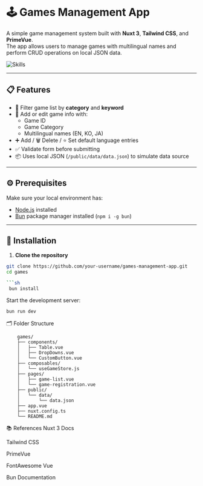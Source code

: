 # 🕹️ Games Management App

A simple game management system built with **Nuxt 3**, **Tailwind CSS**, and **PrimeVue**.  
The app allows users to manage games with multilingual names and perform CRUD operations on local JSON data.

![Skills](https://skillicons.dev/icons?i=nuxtjs,js,ts,tailwind&theme=light)

---

## 📋 Features

- 🔎 Filter game list by **category** and **keyword**
- 📝 Add or edit game info with:
  - Game ID
  - Game Category
  - Multilingual names (EN, KO, JA)
- ➕ Add / 🗑️ Delete / ⭐ Set default language entries
- ✅ Validate form before submitting
- 📦 Uses local JSON (`/public/data/data.json`) to simulate data source

---

## ⚙️ Prerequisites

Make sure your local environment has:
- [Node.js](https://nodejs.org/) installed
- [Bun](https://bun.sh/) package manager installed (`npm i -g bun`)

---

## 🚀 Installation

1. **Clone the repository**
```bash
git clone https://github.com/your-username/games-management-app.git
cd games

```sh
 bun install
```
Start the development server:

```sh
bun run dev
```

🗂 Folder Structure
```
    games/
    ├── components/
    │   ├── Table.vue
    │   ├── DropDowns.vue
    │   └── CustomButton.vue
    ├── composables/
    │   └── useGameStore.js
    ├── pages/
    │   ├── game-list.vue
    │   └── game-registration.vue
    ├── public/
    │   └── data/
    │       └── data.json
    ├── app.vue
    ├── nuxt.config.ts
    └── README.md
```

📚 References
Nuxt 3 Docs

Tailwind CSS

PrimeVue

FontAwesome Vue

Bun Documentation